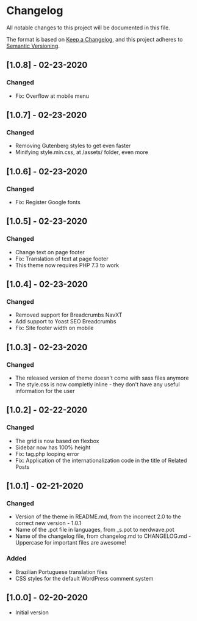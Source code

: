 # Changelog
All notable changes to this project will be documented in this file.

The format is based on [Keep a Changelog](https://keepachangelog.com/en/1.0.0/),
and this project adheres to [Semantic Versioning](https://semver.org/spec/v2.0.0.html).

## [1.0.8] - 02-23-2020
### Changed
- Fix: Overflow at mobile menu

## [1.0.7] - 02-23-2020
### Changed
- Removing Gutenberg styles to get even faster
- Minifying style.min.css, at /assets/ folder, even more

## [1.0.6] - 02-23-2020
### Changed
- Fix: Register Google fonts

## [1.0.5] - 02-23-2020
### Changed
- Change text on page footer
- Fix: Translation of text at page footer
- This theme now requires PHP 7.3 to work

## [1.0.4] - 02-23-2020
### Changed
- Removed support for Breadcrumbs NavXT
- Add support to Yoast SEO Breadcrumbs
- Fix: Site footer width on mobile

## [1.0.3] - 02-23-2020
### Changed
- The released version of theme doesn't come with sass files anymore
- The style.css is now completly inline - they don't have any useful information for the user

## [1.0.2] - 02-22-2020
### Changed
- The grid is now based on flexbox
- Sidebar now has 100% height
- Fix: tag.php looping error
- Fix: Application of the internationalization code in the title of Related Posts

## [1.0.1] - 02-21-2020
### Changed
- Version of the theme in README.md, from the incorrect 2.0 to the correct new version - 1.0.1
- Name of the .pot file in languages, from _s.pot to nerdwave.pot
- Name of the changelog file, from changelog.md to CHANGELOG.md - Uppercase for important files are awesome!

### Added
- Brazilian Portuguese translation files
- CSS styles for the default WordPress comment system

## [1.0.0] - 02-20-2020
- Initial version